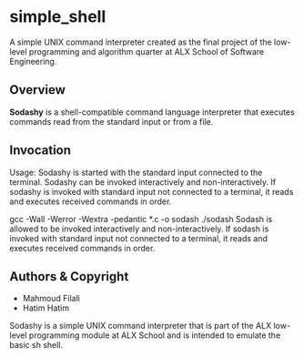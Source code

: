 # simple_shell

A simple UNIX command interpreter created as the final project of the low-level programming and algorithm quarter at ALX School of Software Engineering.

## Overview

**Sodashy** is a shell-compatible command language interpreter that executes commands read from the standard input or from a file.

## Invocation

Usage: Sodashy is started with the standard input connected to the terminal. Sodashy can be invoked interactively and non-interactively. If sodashy is invoked with standard input not connected to a terminal, it reads and executes received commands in order.


gcc -Wall -Werror -Wextra -pedantic *.c -o sodash ./sodash Sodash is allowed to be invoked interactively and non-interactively. If sodash is invoked with standard input not connected to a terminal, it reads and executes received commands in order.


## Authors & Copyright

- Mahmoud Filali
- Hatim Hatim

Sodashy is a simple UNIX command interpreter that is part of the ALX low-level programming module at ALX School and is intended to emulate the basic sh shell.
